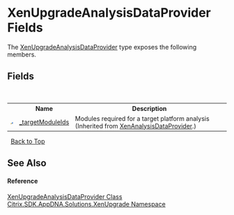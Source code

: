 # XenUpgradeAnalysisDataProvider Fields
 

The <a href="08f80520-d0d1-2396-4409-9bac173a8c29">XenUpgradeAnalysisDataProvider</a> type exposes the following members.


## Fields
&nbsp;<table><tr><th></th><th>Name</th><th>Description</th></tr><tr><td>![Protected field](media/protfield.gif "Protected field")</td><td><a href="559939eb-8984-a1b3-7a75-9fb0307c99c9">_targetModuleIds</a></td><td>
Modules required for a target platform analysis
 (Inherited from <a href="3f6d434e-9e52-6912-18bf-ccc856ba06d7">XenAnalysisDataProvider</a>.)</td></tr></table>&nbsp;
<a href="#xenupgradeanalysisdataprovider-fields">Back to Top</a>

## See Also


#### Reference
<a href="08f80520-d0d1-2396-4409-9bac173a8c29">XenUpgradeAnalysisDataProvider Class</a><br /><a href="2805b95f-a335-5d98-deaf-c0312b394eda">Citrix.SDK.AppDNA.Solutions.XenUpgrade Namespace</a><br />